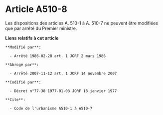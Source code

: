 # Article A510-8

Les dispositions des articles A. 510-1 à A. 510-7 ne peuvent être modifiées que par arrêté du Premier ministre.

**Liens relatifs à cet article**

	**Modifié par**:

	  - Arrêté 1986-02-28 art. 1 JORF 2 mars 1986

	**Abrogé par**:

	  - Arrêté 2007-11-12 art. 1 JORF 14 novembre 2007

	**Codifié par**:

	  - Décret n°77-38 1977-01-03 JORF 18 janvier 1977

	**Cite**:

	  - Code de l'urbanisme A510-1 à A510-7
